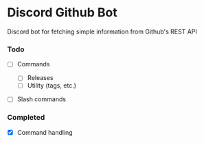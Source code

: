 # Discord Github Bot
Discord bot for fetching simple information from Github's REST API

### Todo
- [ ] Commands
  - [ ] Releases
  - [ ] Utility (tags, etc.)
- [ ] Slash commands
   

### Completed
- [X] Command handling
